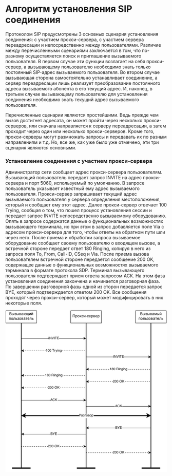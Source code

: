 # Алгоритм установления SIP соединения

Протоколом SIP предусмотрены 3 основных сценария установления соединения: с участием прокси-сервера, с участием сервера переадресации и непосредственно между пользователями. Различие между перечисленными сценариями заключается в том, что по-разному осуществляется поиск и приглашение вызываемого пользователя. В первом случае эти функции возлагает на себя прокси-сервер, а вызывающему пользователю необходимо знать только постоянный SIP-адрес вызываемого пользователя. Во втором случае вызывающая сторона самостоятельно устанавливает соединение, а сервер переадресации лишь реализует преобразование постоянного адреса вызываемого абонента в его текущий адрес. И, наконец, в третьем случае вызывающему пользователю для установления соединения необходимо знать текущий адрес вызываемого пользователя.

Перечисленные сценарии являются простейшими. Ведь прежде чем вызов достигнет адресата, он может пройти через несколько прокси-серверов, или сначала направляется к серверу переадресации, а затем проходит через один или несколько прокси-серверов. Кроме того, прокси-серверы могут размножать запросы и передавать их по разным направлениям и т.д. Но, все же, как уже было уже отмечено, эти три сценария являются основными.

### Установление соединения с участием прокси-сервера

Администратор сети сообщает адрес прокси-сервера пользователям. Вызывающий пользователь передает запрос INVITE на адрес прокси-сервера и порт 5060, используемый по умолчанию. В запросе пользователь указывает известный ему адрес вызываемого пользователя. Прокси-сервер запрашивает текущий адрес вызываемого пользователя у сервера определения местоположения, который и сообщает ему этот адрес. Далее прокси-сервер отвечает 100 Trying, сообщая о том, что пошел процесс установления сессии и передает запрос INVITE непосредственно вызываемому оборудованию. Опять в запросе содержатся данные о функциональных возможностях вызывающего терминала, но при этом в запрос добавляется поле Via с адресом прокси-сервера для того, чтобы ответы на обратном пути шли через него. После приема и обработки запроса вызываемое оборудование сообщает своему пользователю о входящем вызове, а встречной стороне передает ответ 180 Ringing, копируя в него из запроса поля То, From, Call-ID, CSeq и Via. После приема вызова пользователем встречной стороне передается сообщение 200 OK, содержащее данные о функциональных возможностях вызываемого терминала в формате протокола SDP. Терминал вызывающего пользователя подтверждает прием ответа запросом АСК. На этом фаза установления соединения закончена и начинается разговорная фаза.
По завершении разговорной фазы одной из сторон передается запрос BYE, который подтверждается ответом 200 OK.
Все сообщения проходят через прокси-сервер, который может модифицировать в них некоторые поля.

![](/images/sip-scheme.png)


